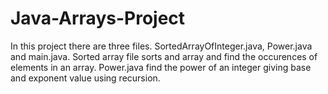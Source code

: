 # Java-Arrays-Project
In this project there are three files. SortedArrayOfInteger.java, Power.java and main.java.
Sorted array file sorts and array and find the occurences of elements in an array.
Power.java find the power of an integer giving base and exponent value using recursion.

